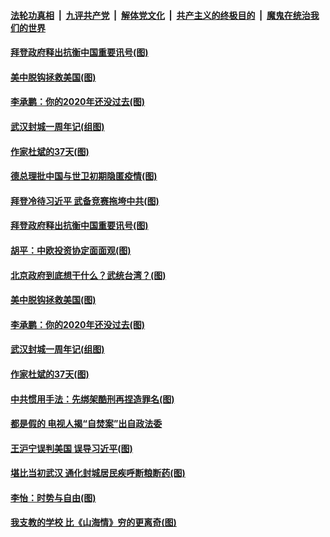 ####  [法轮功真相](../../../../basic/blob/master/README.md?t=01281531) &nbsp;|&nbsp; [九评共产党](../../../../9ping.md/blob/master/README.md?t=01281531) &nbsp;|&nbsp; [解体党文化](../../../../jtdwh.md/blob/master/README.md?t=01281531)  &nbsp;|&nbsp; [共产主义的终极目的](../../../../gczydzjmd.md/blob/master/README.md?t=01281531) &nbsp;|&nbsp; [魔鬼在统治我们的世界](../../../../mgztzwmdsj.md/blob/master/README.md?t=01281531) 

#### [拜登政府释出抗衡中国重要讯号(图)](../pages/p4/960583.md?t=01281531) 

#### [美中脱钩拯救美国(图)](../pages/p4/960572.md?t=01281531) 


#### [李承鹏：你的2020年还没过去(图)](../pages/p4/960473.md?t=01281531) 

#### [武汉封城一周年记(组图)](../pages/p4/960470.md?t=01281531) 

#### [作家杜斌的37天(图)](../pages/p4/960465.md?t=01281531) 

#### [德总理批中国与世卫初期隐匿疫情(图)](../pages/p4/960594.md?t=01281531) 

#### [拜登冷待习近平 武备竞赛拖垮中共(图)](../pages/p4/960592.md?t=01281531) 

#### [拜登政府释出抗衡中国重要讯号(图)](../pages/p4/960583.md?t=01281531) 

#### [胡平：中欧投资协定面面观(图)](../pages/p4/960578.md?t=01281531) 

#### [北京政府到底想干什么？武统台湾？(图)](../pages/p4/960574.md?t=01281531) 

#### [美中脱钩拯救美国(图)](../pages/p4/960572.md?t=01281531) 



#### [李承鹏：你的2020年还没过去(图)](../pages/p4/960473.md?t=01281531) 

#### [武汉封城一周年记(组图)](../pages/p4/960470.md?t=01281531) 

#### [作家杜斌的37天(图)](../pages/p4/960465.md?t=01281531) 


#### [中共惯用手法：先绑架酷刑再捏造罪名(图)](../pages/p4/960458.md?t=01281531) 

#### [都是假的 电视人揭“自焚案”出自政法委](../pages/p4/960416.md?t=01281531) 



#### [王沪宁误判美国 误导习近平(图)](../pages/p4/960336.md?t=01281531) 

#### [堪比当初武汉 通化封城居民疾呼断粮断药(图)](../pages/p4/960355.md?t=01281531) 

#### [李怡：时势与自由(图)](../pages/p4/960350.md?t=01281531) 

#### [我支教的学校 比《山海情》穷的更离奇(图)](../pages/p4/960349.md?t=01281531) 

